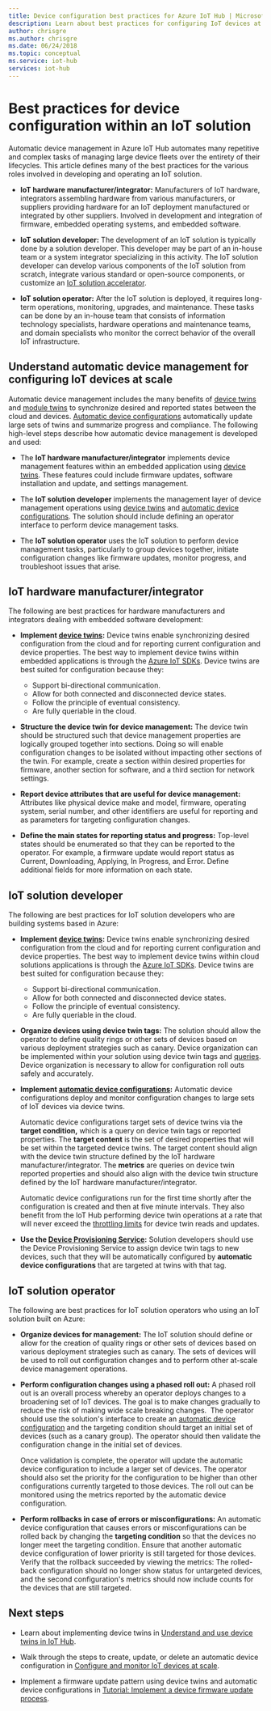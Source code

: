 ```yaml
---
title: Device configuration best practices for Azure IoT Hub | Microsoft Docs 
description: Learn about best practices for configuring IoT devices at scale
author: chrisgre
ms.author: chrisgre
ms.date: 06/24/2018
ms.topic: conceptual
ms.service: iot-hub
services: iot-hub
---
```


# Best practices for device configuration within an IoT solution

Automatic device management in Azure IoT Hub automates many repetitive and complex tasks of managing large device fleets over the entirety of their lifecycles. This article defines many of the best practices for the various roles involved in developing and operating an IoT solution.

* **IoT hardware manufacturer/integrator:** Manufacturers of IoT hardware, integrators assembling hardware from various manufacturers, or suppliers providing hardware for an IoT deployment manufactured or integrated by other suppliers. Involved in development and integration of firmware, embedded operating systems, and embedded software.

* **IoT solution developer:** The development of an IoT solution is typically done by a solution developer. This developer may be part of an in-house team or a system integrator specializing in this activity. The IoT solution developer can develop various components of the IoT solution from scratch, integrate various standard or open-source components, or customize an [IoT solution accelerator](/azure/iot-accelerators/).

* **IoT solution operator:** After the IoT solution is deployed, it requires long-term operations, monitoring, upgrades, and maintenance. These tasks can be done by an in-house team that consists of information technology specialists, hardware operations and maintenance teams, and domain specialists who monitor the correct behavior of the overall IoT infrastructure.

## Understand automatic device management for configuring IoT devices at scale

Automatic device management includes the many benefits of [device twins](iot-hub-devguide-device-twins.md) and [module twins](iot-hub-devguide-module-twins.md) to synchronize desired and reported states between the cloud and devices. [Automatic device configurations](iot-hub-auto-device-config.md) automatically update large sets of twins and summarize progress and compliance. The following high-level steps describe how automatic device management is developed and used:

* The **IoT hardware manufacturer/integrator** implements device management features within an embedded application using [device twins](iot-hub-devguide-device-twins.md). These features could include firmware updates, software installation and update, and settings management.

* The **IoT solution developer** implements the management layer of device management operations using [device twins](iot-hub-devguide-device-twins.md) and [automatic device configurations](iot-hub-auto-device-config.md). The solution should include defining an operator interface to perform device management tasks.

* The **IoT solution operator** uses the IoT solution to perform device management tasks, particularly to group devices together, initiate configuration changes like firmware updates, monitor progress, and troubleshoot issues that arise.

## IoT hardware manufacturer/integrator

The following are best practices for hardware manufacturers and integrators dealing with embedded software development:

* **Implement [device twins](iot-hub-devguide-device-twins.md):** Device twins enable synchronizing desired configuration from the cloud and for reporting current configuration and device properties. The best way to implement device twins within embedded applications is through the [Azure IoT SDKs](https://github.com/Azure/azure-iot-sdks). Device twins are best suited for configuration because they:

    * Support bi-directional communication.
    * Allow for both connected and disconnected device states.
    * Follow the principle of eventual consistency.
    * Are fully queriable in the cloud.

* **Structure the device twin for device management:** The device twin should be structured such that device management properties are logically grouped together into sections. Doing so will enable configuration changes to be isolated without impacting other sections of the twin. For example, create a section within desired properties for firmware, another section for software, and a third section for network settings. 

* **Report device attributes that are useful for device management:** Attributes like physical device make and model, firmware, operating system, serial number, and other identifiers are useful for reporting and as parameters for targeting configuration changes.

* **Define the main states for reporting status and progress:** Top-level states should be enumerated so that they can be reported to the operator. For example, a firmware update would report status as Current, Downloading, Applying, In Progress, and Error. Define additional fields for more information on each state.

## IoT solution developer

The following are best practices for IoT solution developers who are building systems based in Azure:

* **Implement [device twins](iot-hub-devguide-device-twins.md):** Device twins enable synchronizing desired configuration from the cloud and for reporting current configuration and device properties. The best way to implement device twins within cloud solutions applications is through the [Azure IoT SDKs](https://github.com/Azure/azure-iot-sdks). Device twins are best suited for configuration because they:

    * Support bi-directional communication.
    * Allow for both connected and disconnected device states.
    * Follow the principle of eventual consistency.
    * Are fully queriable in the cloud.

* **Organize devices using device twin tags:** The solution should allow the operator to define quality rings or other sets of devices based on various deployment strategies such as canary. Device organization can be implemented within your solution using device twin tags and [queries](iot-hub-devguide-query-language.md). Device organization is necessary to allow for configuration roll outs safely and accurately.

* **Implement [automatic device configurations](iot-hub-auto-device-config.md):** Automatic device configurations deploy and monitor configuration changes to large sets of IoT devices via device twins.

   Automatic device configurations target sets of device twins via the **target condition,** which is a query on device twin tags or reported properties. The **target content** is the set of desired properties that will be set within the targeted device twins. The target content should align with the device twin structure defined by the IoT hardware manufacturer/integrator. The **metrics** are queries on device twin reported properties and should also align with the device twin structure defined by the IoT hardware manufacturer/integrator.

   Automatic device configurations run for the first time shortly after the configuration is created and then at five minute intervals. They also benefit from the IoT Hub performing device twin operations at a rate that will never exceed the [throttling limits](iot-hub-devguide-quotas-throttling.md) for device twin reads and updates.

* **Use the [Device Provisioning Service](../iot-dps/how-to-manage-enrollments.md):** Solution developers should use the Device Provisioning Service to assign device twin tags to new devices, such that they will be automatically configured by **automatic device configurations** that are targeted at twins with that tag. 

## IoT solution operator

The following are best practices for IoT solution operators who using an IoT solution built on Azure:

* **Organize devices for management:** The IoT solution should define or allow for the creation of quality rings or other sets of devices based on various deployment strategies such as canary. The sets of devices will be used to roll out configuration changes and to perform other at-scale device management operations.

* **Perform configuration changes using a phased roll out:**  A phased roll out is an overall process whereby an operator deploys changes to a broadening set of IoT devices. The goal is to make changes gradually to reduce the risk of making wide scale breaking changes.  The operator should use the solution's interface to create an [automatic device configuration](iot-hub-auto-device-config.md) and the targeting condition should target an initial set of devices (such as a canary group). The operator should then validate the configuration change in the initial set of devices.

   Once validation is complete, the operator will update the automatic device configuration to include a larger set of devices. The operator should also set the priority for the configuration to be higher than other configurations currently targeted to those devices. The roll out can be monitored using the metrics reported by the automatic device configuration.

* **Perform rollbacks in case of errors or misconfigurations:**  An automatic device configuration that causes errors or misconfigurations can be rolled back by changing the **targeting condition** so that the devices no longer meet the targeting condition. Ensure that another automatic device configuration of lower priority is still targeted for those devices. Verify that the rollback succeeded by viewing the metrics: The rolled-back configuration should no longer show status for untargeted devices, and the second configuration's metrics should now include counts for the devices that are still targeted.

## Next steps

* Learn about implementing device twins in [Understand and use device twins in IoT Hub](iot-hub-devguide-device-twins.md).

* Walk through the steps to create, update, or delete an automatic device configuration in [Configure and monitor IoT devices at scale](iot-hub-auto-device-config.md).

* Implement a firmware update pattern using device twins and automatic device configurations in [Tutorial: Implement a device firmware update process](tutorial-firmware-update.md).
